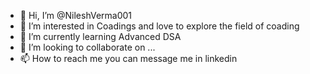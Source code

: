 - 👋 Hi, I’m @NileshVerma001
- 👀 I’m interested in Coadings and love to explore the field of coading
- 🌱 I’m currently learning Advanced DSA 
- 💞️ I’m looking to collaborate on ...
- 📫 How to reach me you can message me in linkedin

<!---
NileshVerma001/NileshVerma001 is a ✨ special ✨ repository because its `README.md` (this file) appears on your GitHub profile.
You can click the Preview link to take a look at your changes.
--->
